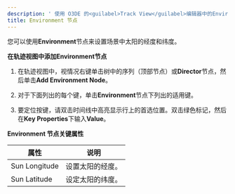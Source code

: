 ```yaml
---
description: ' 使用 O3DE 的<guilabel>Track View</guilabel>编辑器中的Environment节点来设置场景中太阳的经度和纬度。 '
title: Environment 节点
---
```


您可以使用**Environment**节点来设置场景中太阳的经度和纬度。

**在轨迹视图中添加Environment节点**

1. 在轨迹视图中，视情况右键单击树中的序列（顶部节点）或**Director**节点，然后单击**Add Environment Node**。

1. 对于下面列出的每个键，单击**Environment**节点下列出的适用键。

1. 要定位按键，请双击时间线中高亮显示行上的首选位置。双击绿色标记，然后在**Key Properties**下输入**Value**。



**Environment 节点关键属性**

| 属性 | 说明 |
| --- | --- |
| Sun Longitude | 设置太阳的经度。 |
| Sun Latitude | 设定太阳的纬度。 |
